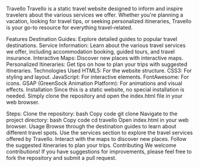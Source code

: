 Travello
Travello is a static travel website designed to inform and inspire travelers about the various services we offer. Whether you're planning a vacation, looking for travel tips, or seeking personalized itineraries, Travello is your go-to resource for everything travel-related.

Features
Destination Guides: Explore detailed guides to popular travel destinations.
Service Information: Learn about the various travel services we offer, including accommodation booking, guided tours, and travel insurance.
Interactive Maps: Discover new places with interactive maps.
Personalized Itineraries: Get tips on how to plan your trips with suggested itineraries.
Technologies Used
HTML5: For the website structure.
CSS3: For styling and layout.
JavaScript: For interactive elements.
FontAwesome: For icons.
GSAP (GreenSock Animation Platform): For animations and visual effects.
Installation
Since this is a static website, no special installation is needed. Simply clone the repository and open the index.html file in your web browser.

Steps:
Clone the repository:
bash
Copy code
git clone <repository-url>
Navigate to the project directory:
bash
Copy code
cd travello
Open index.html in your web browser.
Usage
Browse through the destination guides to learn about different travel spots.
Use the services section to explore the travel services offered by Travello.
Interact with the maps to discover new places.
Follow the suggested itineraries to plan your trips.
Contributing
We welcome contributions! If you have suggestions for improvements, please feel free to fork the repository and submit a pull request.
